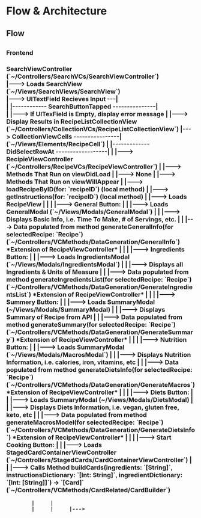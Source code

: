 #  Flow & Architecture

<h2>Flow<h2>

<h3>Frontend<h3>
SearchViewController (`~/Controllers/SearchVCs/SearchViewController`)<br>
            |---> Loads SearchView (`~/Views/SearchViews/SearchView`)<br>
                  |---> UITextField Recieves Input ---|<br>
                                                      |
      |------------ SearchButtonTapped ---------------|<br>
      |
      |---> If UITexField is Empty, display error message
      |
      |---> Display Results in RecipeListCollectionView (`~/Controllers/CollectionVCs/RecipeListCollectionView`) 
            |---> CollectionViewCells ----------------| (`~/Views/Elements/RecipeCell`)
                                                      |
      |------------- DidSelectRowAt ------------------|
      |
      |---> RecipieViewController (`~/Controllers/RecipeVCs/RecipeViewController`)
            |
            |---> Methods That Run on viewDidLoad
            |     |---> None
            |
            |---> Methods That Run on viewWillAppear
            |     |---> loadRecipeByID(for: `recipeID`)   (local method)
            |     |---> getInstructions(for: `recipeID`)  (local method)
            |
            |---> Loads RecipeView
            |     |
            |     |---> General Button: 
            |     |     |---> Loads GeneralModal (`~/Views/Modals/GeneralModal`)
            |     |     |---> Displays Basic Info, i.e. Time To Make, # of Servings, etc.
            |     |     |---> Data populated from method generateGeneralInfo(for selectedRecipe: `Recipe`) (`~/Controllers/VCMethods/DataGeneration/GeneralInfo`) *Extension of RecipeViewController*
            |     |
            |     |---> Ingredients Button:
            |     |     |---> Loads IngredientsModal (`~/Views/Modals/IngredientsModal`)
            |     |     |---> Displays all Ingredients & Units of Measure
            |     |     |---> Data populated from method generateIngredientsList(for selectedRecipe: `Recipe`) (`~/Controllers/VCMethods/DataGeneration/GenerateIngredientsList`) *Extension of RecipeViewController*
            |     |
            |     |---> Summery Button:
            |     |     |---> Loads SummaryModal (~/Views/Modals/SummaryModal)
            |     |     |---> Displays Summary of Recipe from API
            |     |     |---> Data populated from method generateSummary(for selectedRecipe: `Recipe`) (`~/Controllers/VCMethods/DataGeneration/GenerateSummary`) *Extension of RecipeViewController*
            |     |
            |     |---> Nutrition Button:
            |     |     |---> Loads SummaryModal (`~/Views/Modals/MacrosModal`)
            |     |     |---> Displays Nutrition Information, i.e. calories, iron, vitamins, etc
            |     |     |---> Data populated from method generateDietsInfo(for selectedRecipe: `Recipe`) (`~/Controllers/VCMethods/DataGeneration/GenerateMacros`) *Extension of RecipeViewController*
            |     |
            |     |---> Diets Button:
            |     |     |---> Loads SummaryModal (~/Views/Modals/DietsModal)
            |     |     |---> Displays Diets Information, i.e. vegan, gluten free, keto, etc
            |     |     |---> Data populated from method generateMacrosModel(for selectedRecipe: `Recipe`) (`~/Controllers/VCMethods/DataGeneration/GenerateDietsInfo`) *Extension of RecipeViewController*
            |     |
            |     |---> Start Cooking Button:
            |     |     |---> Loads StagedCardContainerViewController (`~/Controllers/StagedCards/CardContainerViewController`)
            |     |     |---> Calls Method buildCards(ingredients: `[String]`, instructionsDictionary: `[Int: String]`, ingredientDictionary: `[Int: [String]]`) -> `[Card]` (`~/Controllers/VCMethods/CardRelated/CardBuilder`)





            |     |
            |     |     |--->

